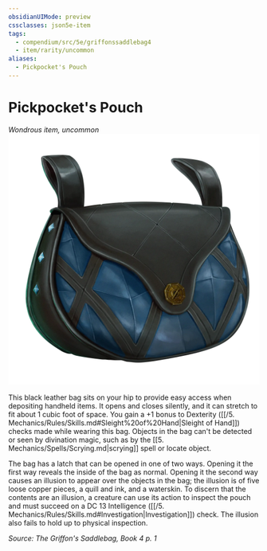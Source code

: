 ```yaml
---
obsidianUIMode: preview
cssclasses: json5e-item
tags:
  - compendium/src/5e/griffonssaddlebag4
  - item/rarity/uncommon
aliases:
  - Pickpocket's Pouch
---
```

# Pickpocket's Pouch
*Wondrous item, uncommon*  
![](https://raw.githubusercontent.com/TheGiddyLimit/homebrew-img/main/img/GriffonsSaddlebag4/Items/Pickpockets-Pouch.webp#right)  


This black leather bag sits on your hip to provide easy access when depositing handheld items. It opens and closes silently, and it can stretch to fit about 1 cubic foot of space. You gain a +1 bonus to Dexterity ([[/5. Mechanics/Rules/Skills.md#Sleight%20of%20Hand\|Sleight of Hand]]) checks made while wearing this bag. Objects in the bag can't be detected or seen by divination magic, such as by the [[5. Mechanics/Spells/Scrying.md\|scrying]] spell or locate object.

The bag has a latch that can be opened in one of two ways. Opening it the first way reveals the inside of the bag as normal. Opening it the second way causes an illusion to appear over the objects in the bag; the illusion is of five loose copper pieces, a quill and ink, and a waterskin. To discern that the contents are an illusion, a creature can use its action to inspect the pouch and must succeed on a DC 13 Intelligence ([[/5. Mechanics/Rules/Skills.md#Investigation\|Investigation]]) check. The illusion also fails to hold up to physical inspection.

*Source: The Griffon's Saddlebag, Book 4 p. 1*
